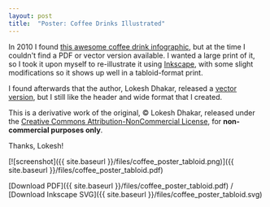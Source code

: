 ```yaml
---
layout: post
title:  "Poster: Coffee Drinks Illustrated"
---
```


In 2010 I found
[this awesome coffee drink infographic](http://lokeshdhakar.com/coffee-drinks-illustrated/),
but at the time I couldn't find a PDF or vector version available. I wanted a large
print of it, so I took it upon myself to re-illustrate it using
[Inkscape](http://www.inkscape.org/), with some slight modifications so it shows up well in a
tabloid-format print.

I found afterwards that the author, Lokesh Dhakar, released a [vector version](http://lokeshdhakar.com/coffee-diagram-follow-up/),
but I still like the header and wide format that I created.

This is a derivative work of the original, © Lokesh Dhakar, released under
the [Creative Commons Attribution-NonCommercial License](http://creativecommons.org/licenses/by-nc/3.0/),
for **non-commercial purposes only**.

Thanks, Lokesh!

[![screenshot]({{ site.baseurl }}/files/coffee_poster_tabloid.png)]({{ site.baseurl }}/files/coffee_poster_tabloid.pdf)

[Download PDF]({{ site.baseurl }}/files/coffee_poster_tabloid.pdf) /
[Download Inkscape SVG]({{ site.baseurl }}/files/coffee_poster_tabloid.svg)
